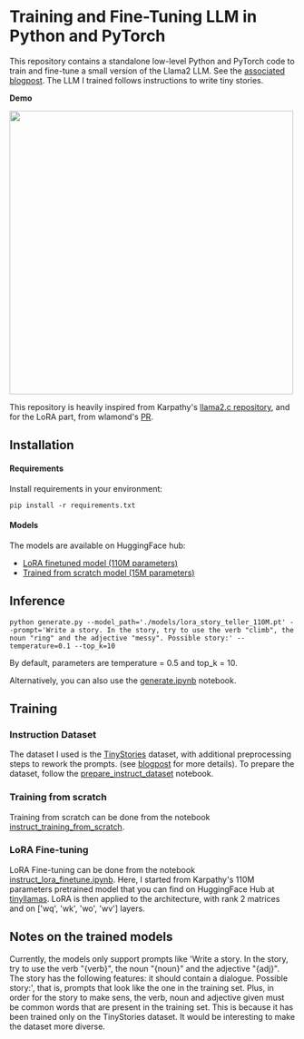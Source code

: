 # Training and Fine-Tuning LLM in Python and PyTorch

This repository contains a standalone low-level Python and PyTorch code to train and fine-tune a small version of the Llama2 LLM. See the [associated blogpost](https://medium.com/@cindy.sridykhan/how-to-train-and-fine-tune-an-instruct-llama2-model-in-pytorch-6cbe11de2b34).
The LLM I trained follows instructions to write tiny stories.

**Demo**

<img src="assets/story1500.gif" width="500" height="500"/>

This repository is heavily inspired from Karpathy's [llama2.c repository](https://github.com/karpathy/llama2.c), and for the LoRA part, from wlamond's [PR](https://github.com/karpathy/llama2.c/pull/187).

## Installation
#### Requirements
Install requirements in your environment:
```
pip install -r requirements.txt
```
#### Models

The models are available on HuggingFace hub:
- [LoRA finetuned model (110M parameters)](https://huggingface.co/cindytrain/story_teller_llama/blob/main/lora_story_teller_110M.pt)
- [Trained from scratch model (15M parameters)](https://huggingface.co/cindytrain/story_teller_llama/blob/main/story_teller_from_scratch_15M.pt)


## Inference

```
python generate.py --model_path='./models/lora_story_teller_110M.pt' --prompt='Write a story. In the story, try to use the verb "climb", the noun "ring" and the adjective "messy". Possible story:' --temperature=0.1 --top_k=10
```
By default, parameters are temperature = 0.5 and top_k = 10.

Alternatively, you can also use the [generate.ipynb](notebooks/generate.ipynb) notebook.

## Training

### Instruction Dataset

The dataset I used is the [TinyStories](https://huggingface.co/datasets/roneneldan/TinyStories) dataset, with additional preprocessing steps to rework the prompts. (see [blogpost]() for more details).
To prepare the dataset, follow the [prepare_instruct_dataset](notebooks/prepare_instruct_dataset.ipynb) notebook.

### Training from scratch

Training from scratch can be done from the notebook [instruct_training_from_scratch](notebooks/instruct_training_from_scratch.ipynb).

### LoRA Fine-tuning

LoRA Fine-tuning can be done from the notebook [instruct_lora_finetune.ipynb](notebooks/instruct_lora_finetune.ipynb). 
Here, I started from Karpathy's 110M parameters pretrained model that you can find on HuggingFace Hub at [tinyllamas](https://huggingface.co/karpathy/tinyllamas). 
LoRA is then applied to the architecture, with rank 2 matrices and on ['wq', 'wk', 'wo', 'wv'] layers.



## Notes on the trained models
Currently, the models only support prompts like 'Write a story. In the story, try to use the verb "{verb}", the noun "{noun}" and the adjective "{adj}". The story has the following features: it should contain a dialogue. Possible story:', that is, prompts that look like the one in the training set. Plus, in order for the story to make sens, the verb, noun and adjective given must be common words that are present in the training set. This is because it has been trained only on the TinyStories dataset. It would be interesting to make the dataset more diverse.
